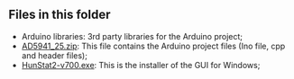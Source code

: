 ## Files in this folder

- Arduino libraries: 3rd party libraries for the Arduino project;
- [AD5941_25.zip](AD5941_25.zip): This file contains the Arduino project files (Ino file, cpp and header files);
- [HunStat2-v700.exe](HunStat2-v700.exe): This is the installer of the GUI for Windows;
